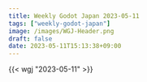 ```yaml
---
title: Weekly Godot Japan 2023-05-11
tags: ["weekly-godot-japan"]
image: /images/WGJ-Header.png
draft: false
date: 2023-05-11T15:13:38+09:00
---
```


{{< wgj "2023-05-11" >}}
